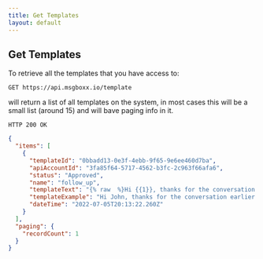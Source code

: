 ```yaml
---
title: Get Templates
layout: default
---
```


## Get Templates

To retrieve all the templates that you have access to:

`GET https://api.msgboxx.io/template`

will return a list of all templates on the system, in most cases this will be a small list (around 15) and will bave paging info in it. 

`HTTP 200 OK`

```json
{
  "items": [
    {
      "templateId": "0bbadd13-0e3f-4ebb-9f65-9e6ee460d7ba",
      "apiAccountId": "3fa85f64-5717-4562-b3fc-2c963f66afa6",
      "status": "Approved",
      "name": "follow_up",
      "templateText": "{% raw  %}Hi {{1}}, thanks for the conversation earlier about {{2}} lets catch up soon.{% endraw %}",
      "templateExample": "Hi John, thanks for the conversation earlier about the msgboxx platform lets catch up soon.",
      "dateTime": "2022-07-05T20:13:22.260Z"
    }
  ],
  "paging": {
    "recordCount": 1
  }
}
```

